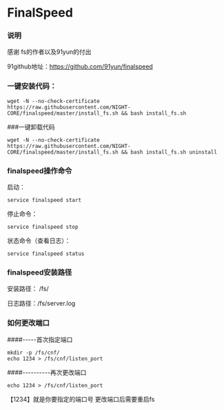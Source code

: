 # FinalSpeed
### 说明
感谢 fs的作者以及91yun的付出

91github地址：https://github.com/91yun/finalspeed
### 一键安装代码：
```
wget -N --no-check-certificate https://raw.githubusercontent.com/NIGHT-CORE/finalspeed/master/install_fs.sh && bash install_fs.sh
```
###一键卸载代码
```
wget -N --no-check-certificate https://raw.githubusercontent.com/NIGHT-CORE/finalspeed/master/install_fs.sh && bash install_fs.sh uninstall
```
### finalspeed操作命令

启动： 
```
service finalspeed start
```
停止命令：
```
service finalspeed stop
```
状态命令（查看日志）：
```
service finalspeed status
```
### finalspeed安装路径

安装路径： /fs/

日志路径：/fs/server.log

### 如何更改端口
####-----首次指定端口
```
mkdir -p /fs/cnf/
echo 1234 > /fs/cnf/listen_port
```
####----------再次更改端口
```
echo 1234 > /fs/cnf/listen_port
```
【1234】就是你要指定的端口号
更改端口后需要重启fs
